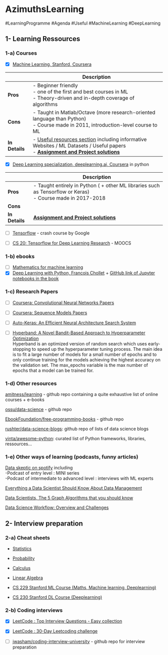 # AzimuthsLearning

#LearningProgramme #Agenda #Useful #MachineLearning #DeepLearning 

## 1- Learning Ressources
### 1-a) Courses
- [x] [Machine Learning, Stanford, Coursera](https://www.coursera.org/learn/machine-learninfg/home/welcome) <br />

|   | Description |
|---------|--------------------------------------------------------------------------------------------------------------|
| **Pros** | - Beginner friendly <br /> - one of the first and best courses in ML <br /> - Theory-driven and in-depth coverage of algorithms <br /> | 
| **Cons** | - Taught in Matlab/Octave (more research-oriented language than Python) <br /> - Course made in 2011, introduction-level course to ML <br /> | 
| **In Details** | - [Useful resources section](https://www.coursera.org/learn/machine-learning/resources/NrY2G) including informative Websites / ML Datasets / Useful papers <br /> - [**Assignment and Project solutions**](https://github.com/kevinzous/AzimuthsLearning/tree/master/MOOCS1_Machine%20Learning_Stanford) <br /> |

- [x] [Deep Learning specialization, deeplearning.ai, Coursera](https://www.coursera.org/specializations/deep-learning) in python <br />

|   | Description |
|---------|--------------------------------------------------------------------------------------------------------------|
| **Pros** | - Taught entirely in Python ( + other ML libraries such as Tensorflow or Keras) <br /> - Course made in 2017-2018  | 
| **Cons** |  | 
| **In Details** | [**Assignment and Project solutions**](https://github.com/kevinzous/AzimuthsLearning/tree/master/MOOCS2_Deep_Learning_Deeplearningai) |

- [ ] [Tensorflow](https://developers.google.com/machine-learning/crash-course/) - crash course by Google 

- [ ] [CS 20: Tensorflow for Deep Learning Research](http://web.stanford.edu/class/cs20si/syllabus.html) - MOOCS 

### 1-b) ebooks
- [ ] [Mathematics for machine learning](https://mml-book.github.io/book/mml-book.pdf) 
- [x] [Deep Learning with Python, Francois Chollet](https://www.academia.edu/40318927/Deep_Learning_With_Python_by_Francois_Chollet) + [GitHub link of Jupyter notebooks in the book](https://github.com/fchollet/deep-learning-with-python-notebooks) 

### 1-c) Research Papers 

- [ ] [Coursera: Convolutional Neural Networks Papers](https://gist.github.com/rubychilds/d9137168d0843f4a8071727e67a5816c) <br /> 
- [ ] [Coursera: Sequence Models Papers](https://github.com/iitrsamrat/deeplearning.ai.sequence-model-papers/blob/master/index.md) <br /> 
- [ ] [Auto-Keras: An Efficient Neural Architecture Search System](https://dl.acm.org/doi/pdf/10.1145/3292500.3330648) <br /> 
- [ ] [Hyperband: A Novel Bandit-Based Approach to Hyperparameter Optimization](https://arxiv.org/abs/1603.06560) <br />
Hyperband is an optimized version of random search which uses early-stopping to speed up the hyperparameter tuning process. The main idea is to fit a large number of models for a small number of epochs and to only continue training for the models achieving the highest accuracy on the validation set. The max_epochs variable is the max number of epochs that a model can be trained for.


### 1-d) Other resources 
[amitness/learning](https://github.com/amitness/learning) - github repo containing a quite exhaustive list of online courses + e-books 

[ossu/data-science](https://github.com/ossu/data-science#curriculum) - github repo

[EbookFoundation/free-programming-books](https://github.com/EbookFoundation/free-programming-books) - github repo

[rushter/data-science-blogs](https://github.com/rushter/data-science-blogs?fbclid=IwAR2rjw3Q2hCLJHLVt3jN685t38O6PpRP3ckPysa2FKCtfNjgEM-fMS-k1yQ): github repo of lists of data science blogs

[vinta/awesome-python](https://github.com/vinta/awesome-python): curated list of Python frameworks, libraries, ressources... 

### 1-e) Other ways of learning (podcasts, funny articles) 

[Data skeptic on spotify](https://open.spotify.com/show/1BZN7H3ikovSejhwQTzNm4) including <br /> 
-Podcast of entry level : MINI series <br />
-Podcast of intermediate to advanced level : interviews with ML experts

[Everything a Data Scientist Should Know About Data Management](https://towardsdatascience.com/everything-a-data-scientist-should-know-aboutsedata-management-6877788c6a42)

[Data Scientists, The 5 Graph Algorithms that you should know](https://towardsdatascience.com/data-scientists-the-five-graph-algorithms-that-you-should-know-30f454fa5513)

[Data Science Workflow: Overview and Challenges](https://cacm.acm.org/blogs/blog-cacm/169199-data-science-workflow-overview-and-challenges/fulltext)


## 2- Interview preparation

### 2-a) Cheat sheets
- [Statistics](http://web.mit.edu/~csvoss/Public/usabo/stats_handout.pdf) 
- [Probability](https://static1.squarespace.com/static/54bf3241e4b0f0d81bf7ff36/t/55e9494fe4b011aed10e48e5/1441352015658/probability_cheatsheet.pdf)
- [Calculus](http://tutorial.math.lamar.edu/pdf/Calculus_Cheat_Sheet_All.pdf)
- [Linear Algebra](https://www.souravsengupta.com/cds2016/lectures/Savov_Notes.pdf)

- [CS 229 Stanford ML Course (Maths, Machine learning, Deeplearning)](https://github.com/afshinea/stanford-cs-229-machine-learning?fbclid=IwAR0UvmdWFmvk9UarO6Lpx6kXGqwpnEJ9KwySLtGDVeNnyCd82l8bideaUDc)
- [CS 230 Stanford DL Course (Deeplearning)](https://github.com/afshinea/stanford-cs-230-deep-learning/blob/master/en/super-cheatsheet-deep-learning.pdf)

### 2-b) Coding interviews
- [x] [LeetCode : Top Interview Questions - Easy collection](https://leetcode.com/explore/featured/card/top-interview-questions-easy/)
- [x] [LeetCode : 30-Day Leetcoding challenge](https://leetcode.com/explore/challenge/card/30-day-leetcoding-challenge/)
- [ ] [jwasham/coding-interview-university](https://github.com/jwasham/coding-interview-university) - github repo for interview preparation




